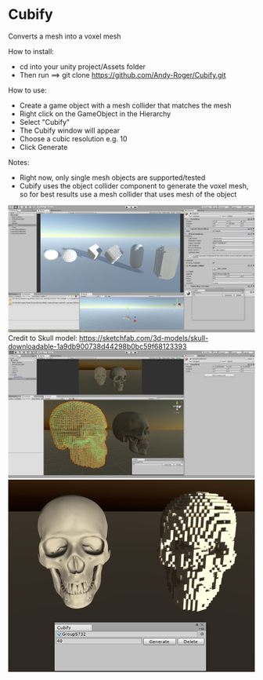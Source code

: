# Cubify
Converts a mesh into a voxel mesh

How to install:
- cd into your unity project/Assets folder
- Then run ==> git clone https://github.com/Andy-Roger/Cubify.git

How to use:
- Create a game object with a mesh collider that matches the mesh
- Right click on the GameObject in the Hierarchy
- Select "Cubify"
- The Cubify window will appear
- Choose a cubic resolution e.g. 10
- Click Generate

Notes:
- Right now, only single mesh objects are supported/tested
- Cubify uses the object collider component to generate the voxel mesh, so for best results use a mesh collider that uses mesh of the object

![alt text](https://github.com/Andy-Roger/Images/blob/master/CubifyImage.png)
Credit to Skull model: https://sketchfab.com/3d-models/skull-downloadable-1a9db900738d44298b0bc59f68123393
![alt text](https://github.com/Andy-Roger/Images/blob/master/CubifySkullSide.png)
![alt text](https://github.com/Andy-Roger/Images/blob/master/CubifySkull.png)
